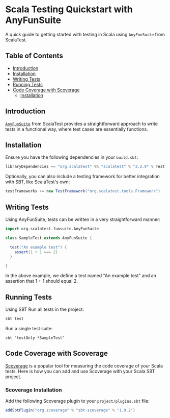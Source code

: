 # Scala Testing Quickstart with AnyFunSuite

A quick guide to getting started with testing in Scala using `AnyFunSuite` from ScalaTest.

## Table of Contents

- [Introduction](#introduction)
- [Installation](#installation)
- [Writing Tests](#writing-tests)
- [Running Tests](#running-tests)
- [Code Coverage with Scoverage](#code-coverage-with-scoverage)
  - [Installation](#scoverage-installation)

## Introduction

[`AnyFunSuite`](https://www.scalatest.org/scaladoc/3.2.9/org/scalatest/funsuite/AnyFunSuite.html) from ScalaTest provides a straightforward approach to write tests in a functional way, where test cases are essentially functions.

## Installation

Ensure you have the following dependencies in your `build.sbt`:

```scala
libraryDependencies += "org.scalatest" %% "scalatest" % "3.2.9" % Test
```

Optionally, you can also include a testing framework for better integration with SBT, like ScalaTest's own:

```scala
testFrameworks += new TestFramework("org.scalatest.tools.Framework")
```

## Writing Tests

Using AnyFunSuite, tests can be written in a very straightforward manner:

```scala
import org.scalatest.funsuite.AnyFunSuite

class SampleTest extends AnyFunSuite {

  test("An example test") {
    assert(1 + 1 === 2)
  }

}
```

In the above example, we define a test named "An example test" and an assertion that 1 + 1 should equal 2.

## Running Tests

Using SBT
Run all tests in the project:

```scala
sbt test
```

Run a single test suite:

```
sbt "testOnly *SampleTest"
```

## Code Coverage with Scoverage

[Scoverage](https://github.com/scoverage/sbt-scoverage) is a popular tool for measuring the code coverage of your Scala tests. Here is how you can add and use Scoverage with your Scala SBT project.

### Scoverage Installation

Add the following Scoverage plugin to your `project/plugins.sbt` file:

```scala
addSbtPlugin("org.scoverage" % "sbt-scoverage" % "1.9.2")
```
